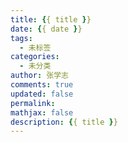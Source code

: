```yaml
---
title: {{ title }}
date: {{ date }}
tags: 
  - 未标签
categories: 
  - 未分类
author: 张学志
comments: true
updated: false
permalink: 
mathjax: false
description: {{ title }} 
---
```


<!-- more -->

